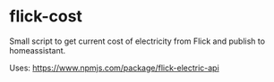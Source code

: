# flick-cost
Small script to get current cost of electricity from Flick and publish to homeassistant.

Uses: https://www.npmjs.com/package/flick-electric-api
